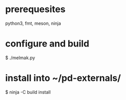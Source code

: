 # prerequesites

python3, fmt, meson, ninja


# configure and build

$ ./melmak.py

# install into ~/pd-externals/

$ ninja -C build install

